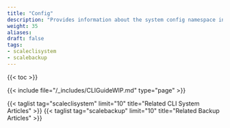 ```yaml
---
title: "Config"
description: "Provides information about the system config namespace in the TrueNAS CLI. Includes command syntax and common commands."
weight: 35
aliases:
draft: false
tags:
- scaleclisystem
- scalebackup
---
```


{{< toc >}}

{{< include file="/_includes/CLIGuideWIP.md" type="page" >}}

{{< taglist tag="scaleclisystem" limit="10" title="Related CLI System Articles" >}}
{{< taglist tag="scalebackup" limit="10" title="Related Backup Articles" >}}